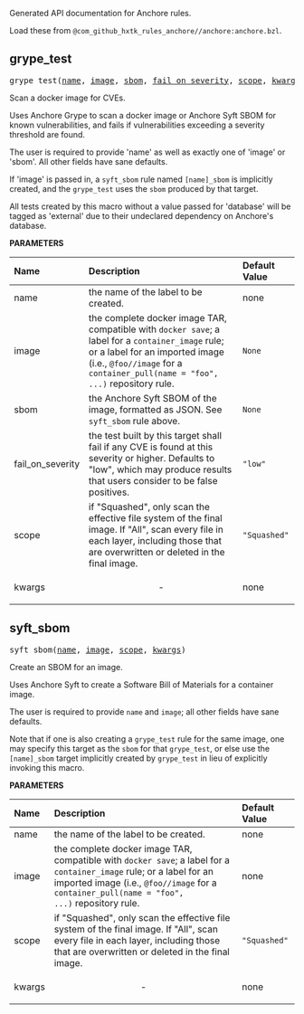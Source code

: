 <!-- Generated with Stardoc, Do Not Edit! -->


Generated API documentation for Anchore rules.

Load these from `@com_github_hxtk_rules_anchore//anchore:anchore.bzl`.

<a id="#grype_test"></a>

## grype_test

<pre>
grype_test(<a href="#grype_test-name">name</a>, <a href="#grype_test-image">image</a>, <a href="#grype_test-sbom">sbom</a>, <a href="#grype_test-fail_on_severity">fail_on_severity</a>, <a href="#grype_test-scope">scope</a>, <a href="#grype_test-kwargs">kwargs</a>)
</pre>

Scan a docker image for CVEs.

Uses Anchore Grype to scan a docker image or Anchore Syft SBOM for
known vulnerabilities, and fails if vulnerabilities exceeding a
severity threshold are found.

The user is required to provide 'name' as well as exactly one of
'image' or 'sbom'. All other fields have sane defaults.

If 'image' is passed in, a `syft_sbom` rule named `[name]_sbom` is
implicitly created, and the `grype_test` uses the `sbom` produced
by that target.

All tests created by this macro without a value passed for 'database'
will be tagged as 'external' due to their undeclared dependency on
Anchore's database.


**PARAMETERS**


| Name  | Description | Default Value |
| :------------- | :------------- | :------------- |
| <a id="grype_test-name"></a>name |  the name of the label to be created.   |  none |
| <a id="grype_test-image"></a>image |  the complete docker image TAR, compatible with <code>docker save</code>; a label for a <code>container_image</code> rule; or a label for an imported image (i.e., <code>@foo//image</code> for a <code>container_pull(name = "foo", ...)</code> repository rule.   |  <code>None</code> |
| <a id="grype_test-sbom"></a>sbom |  the Anchore Syft SBOM of the image, formatted as JSON. See <code>syft_sbom</code> rule above.   |  <code>None</code> |
| <a id="grype_test-fail_on_severity"></a>fail_on_severity |  the test built by this target shall fail if any CVE is found at this severity or higher. Defaults to "low", which may produce results that users consider to be false positives.   |  <code>"low"</code> |
| <a id="grype_test-scope"></a>scope |  if "Squashed", only scan the effective file system of the final image. If "All", scan every file in each layer, including those that are overwritten or deleted in the final image.   |  <code>"Squashed"</code> |
| <a id="grype_test-kwargs"></a>kwargs |  <p align="center"> - </p>   |  none |


<a id="#syft_sbom"></a>

## syft_sbom

<pre>
syft_sbom(<a href="#syft_sbom-name">name</a>, <a href="#syft_sbom-image">image</a>, <a href="#syft_sbom-scope">scope</a>, <a href="#syft_sbom-kwargs">kwargs</a>)
</pre>

Create an SBOM for an image.

Uses Anchore Syft to create a Software Bill of Materials for a container
image.

The user is required to provide `name` and `image`; all other fields have
sane defaults.

Note that if one is also creating a `grype_test` rule for the same image,
one may specify this target as the `sbom` for that `grype_test`, or else
use the `[name]_sbom` target implicitly created by `grype_test` in lieu of
explicitly invoking this macro.


**PARAMETERS**


| Name  | Description | Default Value |
| :------------- | :------------- | :------------- |
| <a id="syft_sbom-name"></a>name |  the name of the label to be created.   |  none |
| <a id="syft_sbom-image"></a>image |  the complete docker image TAR, compatible with <code>docker save</code>; a label for a <code>container_image</code> rule; or a label for an imported image (i.e., <code>@foo//image</code> for a <code>container_pull(name = "foo", ...)</code> repository rule.   |  none |
| <a id="syft_sbom-scope"></a>scope |  if "Squashed", only scan the effective file system of the final image. If "All", scan every file in each layer, including those that are overwritten or deleted in the final image.   |  <code>"Squashed"</code> |
| <a id="syft_sbom-kwargs"></a>kwargs |  <p align="center"> - </p>   |  none |


